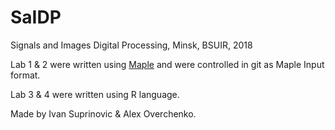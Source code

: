 # SaIDP
Signals and Images Digital Processing, Minsk, BSUIR, 2018

Lab 1 & 2 were written using [Maple](https://www.maplesoft.com/products/Maple/) and were controlled in git as Maple Input format.

Lab 3 & 4 were written using R language.

Made by Ivan Suprinovic & Alex Overchenko.
